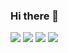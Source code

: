 
### Hi there 👋

<!--
**osho-m/osho-m** is a ✨ _special_ ✨ repository because its `README.md` (this file) appears on your GitHub profile.

Here are some ideas to get you started:

- 🔭 I’m currently working on ...
- 🌱 I’m currently learning ...
- 👯 I’m looking to collaborate on ...
- 🤔 I’m looking for help with ...
- 💬 Ask me about ...
- 📫 How to reach me: ...
- 😄 Pronouns: ...
- ⚡ Fun fact: ...
-->


<img src="https://github-readme-streak-stats.herokuapp.com/?user=osho-m&theme=dracula"/>

<img src="https://github-readme-stats.vercel.app/api/pin/?username=osho-m&repo=ml-pipeline&theme=dracula"/>

<img src="https://github-readme-stats.vercel.app/api/top-langs?username=osho-m&layout=compact&theme=dracula"/>

<img src="https://github-readme-stats.vercel.app/api?username=osho-m&theme=dracula"/>







